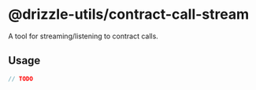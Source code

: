 # @drizzle-utils/contract-call-stream

A tool for streaming/listening to contract calls.

## Usage

```js
// TODO
```
